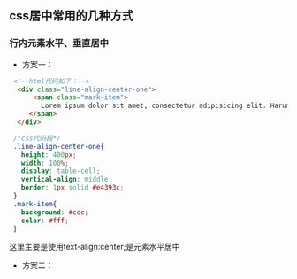 ## css居中常用的几种方式
 ### 行内元素水平、垂直居中
   * 方案一：
   
  ```html
   <!--html代码如下：-->
    <div class="line-align-center-one">
        <span class="mark-item">
          Lorem ipsum dolor sit amet, consectetur adipisicing elit. Harum maiores sint totam ullam. A asperiores assumenda commodi facere, non perspiciatis suscipit vero? Eaque enim explicabo maiores nihil nisi numquam, tempore.
       </span>
    </div>
   ```
   ```css
    /*css代码段*/
    .line-align-center-one{
      height: 400px;
      width: 100%;
      display: table-cell;
      vertical-align: middle;
      border: 1px solid #e4393c;
    }
    .mark-item{
      background: #ccc;
      color: #fff;
    }
```
这里主要是使用text-align:center;是元素水平居中

   * 方案二：
   

